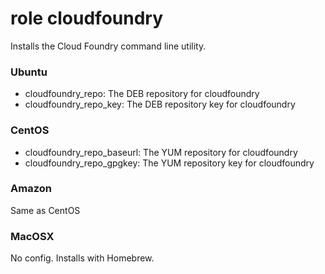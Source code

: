 # role cloudfoundry

Installs the Cloud Foundry command line utility.

### Ubuntu

* cloudfoundry_repo: The DEB repository for cloudfoundry
* cloudfoundry_repo_key:  The DEB repository key for cloudfoundry

### CentOS

* cloudfoundry_repo_baseurl: The YUM repository for cloudfoundry
* cloudfoundry_repo_gpgkey:  The YUM repository key for cloudfoundry

### Amazon

Same as CentOS

### MacOSX

No config.  Installs with Homebrew.
